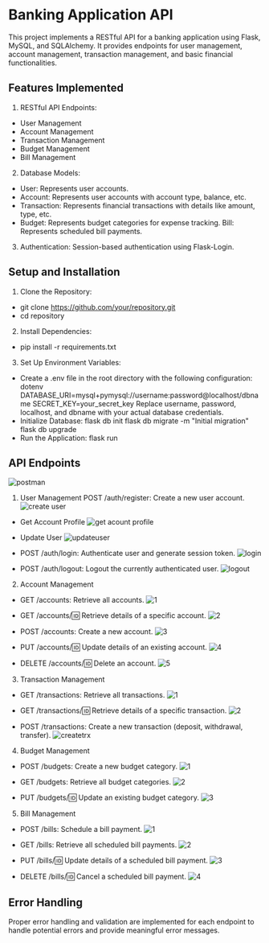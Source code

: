 # Banking Application API
This project implements a RESTful API for a banking application using Flask, MySQL, and SQLAlchemy. It provides endpoints for user management, account management, transaction management, and basic financial functionalities.

## Features Implemented
1. RESTful API Endpoints:
- User Management
- Account Management
- Transaction Management
- Budget Management
- Bill Management

2. Database Models:
- User: Represents user accounts.
- Account: Represents user accounts with account type, balance, etc.
- Transaction: Represents financial transactions with details like amount, type, etc.
- Budget: Represents budget categories for expense tracking.
Bill: Represents scheduled bill payments.

3. Authentication:
Session-based authentication using Flask-Login.

## Setup and Installation
1. Clone the Repository:
- git clone https://github.com/your/repository.git
- cd repository
2. Install Dependencies:
- pip install -r requirements.txt
3. Set Up Environment Variables:
- Create a .env file in the root directory with the following configuration:
dotenv
DATABASE_URI=mysql+pymysql://username:password@localhost/dbname
SECRET_KEY=your_secret_key
Replace username, password, localhost, and dbname with your actual database credentials.
- Initialize Database:
flask db init
flask db migrate -m "Initial migration"
flask db upgrade
- Run the Application:
flask run

## API Endpoints
![postman](<assets/All postman.png>)
1. User Management
POST /auth/register: Create a new user account.
![create user](assets/createuser.png)

- Get Account Profile
![get acount profile](assets/getuserprofile.png)

- Update User
![updateuser](assets/updateuser.png)

- POST /auth/login: Authenticate user and generate session token.
![login](assets/loginuser.png)

- POST /auth/logout: Logout the currently authenticated user.
![logout](assets/logout.png)

2. Account Management
- GET /accounts: Retrieve all accounts.
![1](assets/gatallaccount.png)

- GET /accounts/:id: Retrieve details of a specific account.
![2](assets/gataccountbyid.png)

- POST /accounts: Create a new account.
![3](assets/createaccount.png)

- PUT /accounts/:id: Update details of an existing account.
![4](assets/updateaccount.png)

- DELETE /accounts/:id: Delete an account.
![5](assets/deleteaccount.png)

3. Transaction Management
- GET /transactions: Retrieve all transactions.
![1](assets/gettransaction.png)

- GET /transactions/:id: Retrieve details of a specific transaction.
![2](assets/gettransactionbyid.png)

- POST /transactions: Create a new transaction (deposit, withdrawal, transfer).
![createtrx](assets/createtransaction.png)

4. Budget Management
- POST /budgets: Create a new budget category.
![1](assets/createbudget.png)

- GET /budgets: Retrieve all budget categories.
![2](assets/getbudget.png)

- PUT /budgets/:id: Update an existing budget category.
![3](assets/UpdateBudget.png)

5. Bill Management
- POST /bills: Schedule a bill payment.
![1](assets/createbill.png)

- GET /bills: Retrieve all scheduled bill payments.
![2](<assets/get user'sbill.png>)

- PUT /bills/:id: Update details of a scheduled bill payment.
![3](assets/updatebill.png)

- DELETE /bills/:id: Cancel a scheduled bill payment.
![4](assets/deletebill.png)

## Error Handling
Proper error handling and validation are implemented for each endpoint to handle potential errors and provide meaningful error messages.